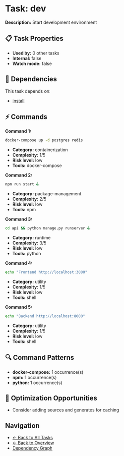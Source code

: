 # Task: dev

**Description:** Start development environment

## 📋 Task Properties

- **Used by:** 0 other tasks
- **Internal:** false
- **Watch mode:** false

## 🔗 Dependencies

This task depends on:

- [install](install.md)

## ⚡ Commands

**Command 1:**
```bash
docker-compose up -d postgres redis
```

- **Category:** containerization
- **Complexity:** 1/5
- **Risk level:** low
- **Tools:** docker-compose

**Command 2:**
```bash
npm run start &
```

- **Category:** package-management
- **Complexity:** 2/5
- **Risk level:** low
- **Tools:** npm

**Command 3:**
```bash
cd api && python manage.py runserver &
```

- **Category:** runtime
- **Complexity:** 3/5
- **Risk level:** low
- **Tools:** python

**Command 4:**
```bash
echo "Frontend http://localhost:3000"
```

- **Category:** utility
- **Complexity:** 1/5
- **Risk level:** low
- **Tools:** shell

**Command 5:**
```bash
echo "Backend http://localhost:8000"
```

- **Category:** utility
- **Complexity:** 1/5
- **Risk level:** low
- **Tools:** shell

## 🔍 Command Patterns

- **docker-compose:** 1 occurrence(s)
- **npm:** 1 occurrence(s)
- **python:** 1 occurrence(s)

## 🚀 Optimization Opportunities

- Consider adding sources and generates for caching

## Navigation

- [← Back to All Tasks](../summaries/all-tasks.md)
- [← Back to Overview](../README.md)
- [Dependency Graph](dependency-graph.md)
